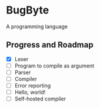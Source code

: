 # BugByte
A programming language

## Progress and Roadmap

- [x] Lexer
- [ ] Program to compile as argument
- [ ] Parser
- [ ] Compiler
- [ ] Error reporting
- [ ] Hello, world!
- [ ] Self-hosted compiler
